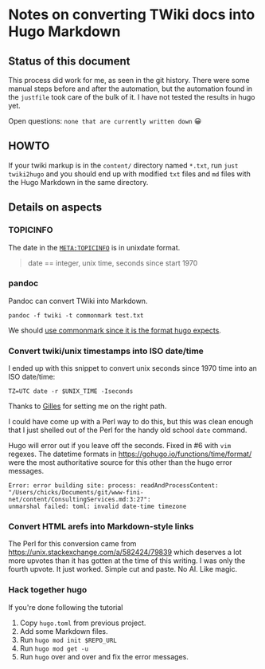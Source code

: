 # Notes on converting TWiki docs into Hugo Markdown

## Status of this document

This process did work for me, as seen in the git history.  There were some manual
steps before and after the automation, but the automation found in the `justfile`
took care of the bulk of it.  I have not tested the results in hugo yet.

Open questions: `none that are currently written down` :grinning:

## HOWTO

If your twiki markup is in the `content/` directory named `*.txt`, run
`just twiki2hugo` and you should end up with modified `txt` files and 
`md` files with the Hugo Markdown in the same directory.

## Details on aspects

### TOPICINFO

The date in the [`META:TOPICINFO`](https://www.twiki.org/cgi-bin/view/TWiki06x01/TWikiMetaData#META_TOPICINFO) is in unixdate format.

> date == integer, unix time, seconds since start 1970

### pandoc

Pandoc can convert TWiki into Markdown.

```
pandoc -f twiki -t commonmark test.txt
```

We should [use commonmark since it is the format hugo expects](https://github.com/jgm/pandoc/discussions/10739).

### Convert twiki/unix timestamps into ISO date/time

I ended up with this snippet to convert unix seconds since 1970 time into an ISO date/time:

```
TZ=UTC date -r $UNIX_TIME -Iseconds
```

Thanks to [Gilles](https://unix.stackexchange.com/a/2993/79839) for setting me on the right path.

I could have come up with a Perl way to do this, but this was clean enough that I
just shelled out of the Perl for the handy old school `date` command.

Hugo will error out if you leave off the seconds.  Fixed in #6 with `vim` regexes.
The datetime formats in https://gohugo.io/functions/time/format/ were the most authoritative source
for this other than the hugo error messages.

```
Error: error building site: process: readAndProcessContent: "/Users/chicks/Documents/git/www-fini-net/content/ConsultingServices.md:3:27":
unmarshal failed: toml: invalid date-time timezone
```

### Convert HTML arefs into Markdown-style links

The Perl for this conversion came from https://unix.stackexchange.com/a/582424/79839
which deserves a lot more upvotes than it has gotten at the time of this writing.
I was only the fourth upvote.  It just worked.  Simple cut and paste.  No AI.  Like magic.

### Hack together hugo

If you're done following the tutorial

1. Copy `hugo.toml` from previous project.
1. Add some Markdown files.
1. Run `hugo mod init $REPO_URL`
1. Run `hugo mod get -u`
1. Run `hugo` over and over and fix the error messages.
